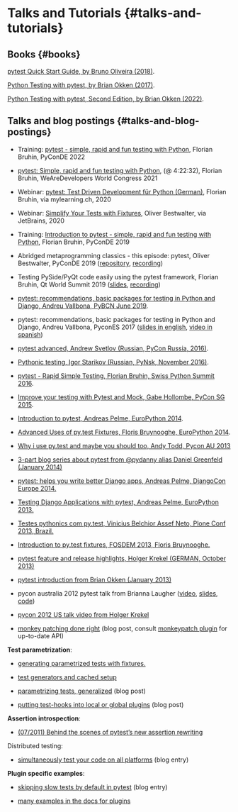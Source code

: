 # Talks and Tutorials {#talks-and-tutorials}

## Books {#books}

[pytest Quick Start Guide, by Bruno Oliveira (2018)](https://www.packtpub.com/web-development/pytest-quick-start-guide).

[Python Testing with pytest, by Brian Okken (2017)](https://pragprog.com/book/bopytest/python-testing-with-pytest).

[Python Testing with pytest, Second Edition, by Brian Okken (2022)](https://pragprog.com/titles/bopytest2/python-testing-with-pytest-second-edition).

## Talks and blog postings {#talks-and-blog-postings}

- Training: [pytest - simple, rapid and fun testing with Python](https://www.youtube.com/watch?v=ofPHJrAOaTE), Florian Bruhin, PyConDE 2022

- [pytest: Simple, rapid and fun testing with Python](https://youtu.be/cSJ-X3TbQ1c?t=15752), (@ 4:22:32), Florian Bruhin, WeAreDevelopers World Congress 2021

- Webinar: [pytest: Test Driven Development für Python (German)](https://bruhin.software/ins-pytest/), Florian Bruhin, via mylearning.ch, 2020

- Webinar: [Simplify Your Tests with Fixtures](https://blog.jetbrains.com/pycharm/2020/08/webinar-recording-simplify-your-tests-with-fixtures-with-oliver-bestwalter/), Oliver Bestwalter, via JetBrains, 2020

- Training: [Introduction to pytest - simple, rapid and fun testing with Python](https://www.youtube.com/watch?v=CMuSn9cofbI), Florian Bruhin, PyConDE 2019

- Abridged metaprogramming classics - this episode: pytest, Oliver Bestwalter, PyConDE 2019 ([repository](https://github.com/obestwalter/abridged-meta-programming-classics), [recording](https://www.youtube.com/watch?v=zHpeMTJsBRk&feature=youtu.be))

- Testing PySide/PyQt code easily using the pytest framework, Florian Bruhin, Qt World Summit 2019 ([slides](https://bruhin.software/talks/qtws19.pdf), [recording](https://www.youtube.com/watch?v=zdsBS5BXGqQ))

- [pytest: recommendations, basic packages for testing in Python and Django, Andreu Vallbona, PyBCN June 2019](https://www.slideshare.net/AndreuVallbonaPlazas/pybcn-pytest-recomendaciones-paquetes-bsicos-para-testing-en-python-y-django).

- pytest: recommendations, basic packages for testing in Python and Django, Andreu Vallbona, PyconES 2017 ([slides in english](http://talks.apsl.io/testing-pycones-2017/), [video in spanish](https://www.youtube.com/watch?v=K20GeR-lXDk))

- [pytest advanced, Andrew Svetlov (Russian, PyCon Russia, 2016)](https://www.youtube.com/watch?v=7KgihdKTWY4).

- [Pythonic testing, Igor Starikov (Russian, PyNsk, November 2016)](https://www.youtube.com/watch?v=_92nfdd5nK8).

- [pytest - Rapid Simple Testing, Florian Bruhin, Swiss Python Summit 2016](https://www.youtube.com/watch?v=rCBHkQ_LVIs).

- [Improve your testing with Pytest and Mock, Gabe Hollombe, PyCon SG 2015](https://www.youtube.com/watch?v=RcN26hznmk4).

- [Introduction to pytest, Andreas Pelme, EuroPython 2014](https://www.youtube.com/watch?v=LdVJj65ikRY).

- [Advanced Uses of py.test Fixtures, Floris Bruynooghe, EuroPython 2014](https://www.youtube.com/watch?v=IBC_dxr-4ps).

- [Why i use py.test and maybe you should too, Andy Todd, Pycon AU 2013](https://www.youtube.com/watch?v=P-AhpukDIik)

- [3-part blog series about pytest from @pydanny alias Daniel Greenfeld (January 2014)](https://daniel.roygreenfeld.com/pytest-no-boilerplate-testing.html)

- [pytest: helps you write better Django apps, Andreas Pelme, DjangoCon Europe 2014.](https://www.youtube.com/watch?v=aaArYVh6XSM)

- [Testing Django Applications with pytest, Andreas Pelme, EuroPython 2013.](https://www.youtube.com/watch?v=aUf8Fkb7TaY)

- [Testes pythonics com py.test, Vinicius Belchior Assef Neto, Plone Conf 2013, Brazil.](https://www.youtube.com/watch?v=QUKoq2K7bis)

- [Introduction to py.test fixtures, FOSDEM 2013, Floris Bruynooghe.](https://www.youtube.com/watch?v=bJhRW4eZMco)

- [pytest feature and release highlights, Holger Krekel (GERMAN, October 2013)](http://pyvideo.org/video/2429/pytest-feature-and-new-release-highlights)

- [pytest introduction from Brian Okken (January 2013)](http://pythontesting.net/framework/pytest-introduction/)

- pycon australia 2012 pytest talk from Brianna Laugher ([video](https://www.youtube.com/watch?v=DTNejE9EraI), [slides](https://www.slideshare.net/pfctdayelise/funcargs-other-fun-with-pytest), [code](https://gist.github.com/3386951))

- [pycon 2012 US talk video from Holger Krekel](https://www.youtube.com/watch?v=9LVqBQcFmyw)

- [monkey patching done right](https://tetamap.wordpress.com//2009/03/03/monkeypatching-in-unit-tests-done-right/) (blog post, consult [monkeypatch plugin](https://docs.pytest.org/en/7.4.x/monkeypatch.html) for up-to-date API)

**Test parametrization**:

- [generating parametrized tests with fixtures.](https://docs.pytest.org/en/7.4.x/parametrize.html#test-generators)

- [test generators and cached setup](http://bruynooghe.blogspot.com/2010/06/pytest-test-generators-and-cached-setup.html)

- [parametrizing tests, generalized](https://tetamap.wordpress.com/2009/05/13/parametrizing-python-tests-generalized/) (blog post)

- [putting test-hooks into local or global plugins](https://tetamap.wordpress.com/2009/05/14/putting-test-hooks-into-local-and-global-plugins/) (blog post)

**Assertion introspection**:

- [(07/2011) Behind the scenes of pytest’s new assertion rewriting](http://pybites.blogspot.com/2011/07/behind-scenes-of-pytests-new-assertion.html)

Distributed testing:

- [simultaneously test your code on all platforms](https://tetamap.wordpress.com//2009/03/23/new-simultanously-test-your-code-on-all-platforms/) (blog entry)

**Plugin specific examples**:

- [skipping slow tests by default in pytest](http://bruynooghe.blogspot.com/2009/12/skipping-slow-test-by-default-in-pytest.html) (blog entry)

- [many examples in the docs for plugins](/python/pytest/how_to_guides/use_plugin#how-to-install-and-use-plugins)